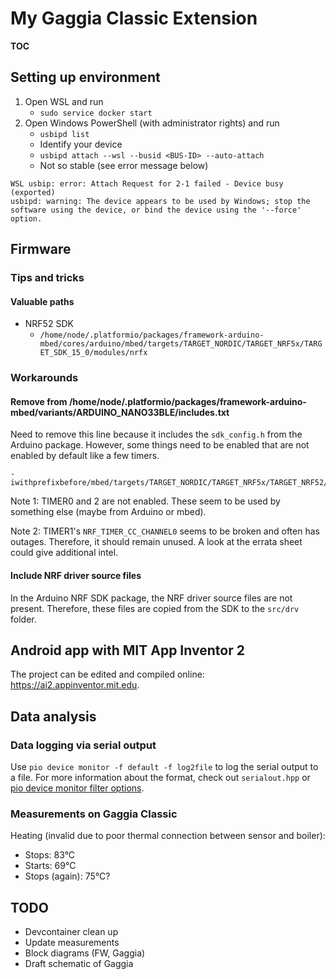 # My Gaggia Classic Extension

__TOC__

## Setting up environment

1. Open WSL and run
    - `sudo service docker start`
2. Open Windows PowerShell (with administrator rights) and run
    - `usbipd list`
    - Identify your device
    - `usbipd attach --wsl --busid <BUS-ID> --auto-attach`
    - Not so stable (see error message below)
```
WSL usbip: error: Attach Request for 2-1 failed - Device busy (exported)
usbipd: warning: The device appears to be used by Windows; stop the software using the device, or bind the device using the '--force' option.
```

## Firmware

### Tips and tricks

#### Valuable paths
- NRF52 SDK
    - `/home/node/.platformio/packages/framework-arduino-mbed/cores/arduino/mbed/targets/TARGET_NORDIC/TARGET_NRF5x/TARGET_SDK_15_0/modules/nrfx`

### Workarounds

#### Remove from /home/node/.platformio/packages/framework-arduino-mbed/variants/ARDUINO_NANO33BLE/includes.txt
Need to remove this line because it includes the `sdk_config.h` from the Arduino package. However, some things need to be enabled that are not enabled by default like a few timers.
```
-iwithprefixbefore/mbed/targets/TARGET_NORDIC/TARGET_NRF5x/TARGET_NRF52/TARGET_MCU_NRF52840/config
```

Note 1: TIMER0 and 2 are not enabled. These seem to be used by something else (maybe from Arduino or mbed).

Note 2: TIMER1's `NRF_TIMER_CC_CHANNEL0` seems to be broken and often has outages. Therefore, it should remain unused. A look at the errata sheet could give additional intel.

#### Include NRF driver source files
In the Arduino NRF SDK package, the NRF driver source files are not present. Therefore, these files are copied from the SDK to the `src/drv` folder.

## Android app with MIT App Inventor 2

The project can be edited and compiled online: https://ai2.appinventor.mit.edu. 

## Data analysis

### Data logging via serial output

Use `pio device monitor -f default -f log2file` to log the serial output to a file. For more information about the format, check out `serialout.hpp` or [pio device monitor filter options](https://docs.platformio.org/en/latest/core/userguide/device/cmd_monitor.html#cmd-device-monitor-filters).

### Measurements on Gaggia Classic

Heating (invalid due to poor thermal connection between sensor and boiler):
- Stops: 83°C
- Starts: 69°C
- Stops (again): 75°C?

## TODO
- Devcontainer clean up
- Update measurements
- Block diagrams (FW, Gaggia)
- Draft schematic of Gaggia
